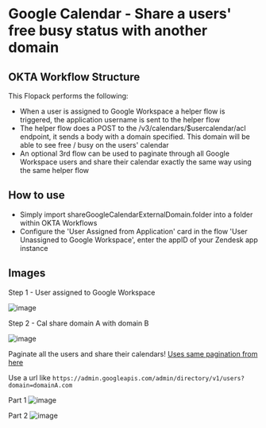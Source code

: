 # Google Calendar - Share a users' free busy status with another domain
## OKTA Workflow Structure


This Flopack performs the following:
- When a user is assigned to Google Workspace a helper flow is triggered, the application username is sent to the helper flow
 - The helper flow does a POST to the /v3/calendars/$usercalendar/acl endpoint, it sends a body with a domain specified. This domain will be able to see free / busy on the users' calendar
- An optional 3rd flow can be used to paginate through all Google Workspace users and share their calendar exactly the same way using the same helper flow

## How to use

- Simply import shareGoogleCalendarExternalDomain.folder into a folder within OKTA Workflows
- Configure the 'User Assigned from Application' card in the flow 'User Unassigned to Google Workspace', enter the appID of your Zendesk app instance

## Images
Step 1 - User assigned to Google Workspace

![image](https://user-images.githubusercontent.com/22709115/183755278-784bb549-210d-433a-86d6-536fb8efba16.png)

Step 2 - Cal share domain A with domain B 

![image](https://user-images.githubusercontent.com/22709115/183755339-8374db8d-08a1-4277-b60e-7a3904dad0fa.png)


Paginate all the users and share their calendars! [Uses same pagination from here](https://github.com/pro4tlzz/ITSupportTools/tree/main/okta-workflows/inactive-google-workspace-users)

Use a url like ```https://admin.googleapis.com/admin/directory/v1/users?domain=domainA.com```

Part 1 
![image](https://user-images.githubusercontent.com/22709115/183755590-e12870df-d282-49d2-bda4-41fc07702044.png)

Part 2
![image](https://user-images.githubusercontent.com/22709115/183755643-e56daf7e-dbf2-487d-af6d-eccf5647cd74.png)

